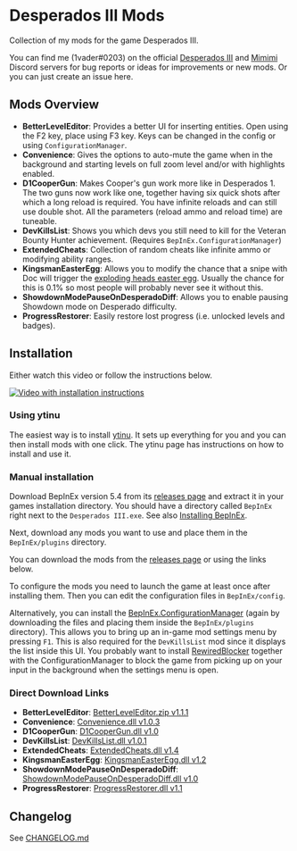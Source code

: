 # Desperados III Mods

Collection of my mods for the game Desperados III.

You can find me (1vader#0203) on the official [Desperados III](https://discord.gg/gDFNGzx) and [Mimimi](https://discord.gg/69ZxNTu) Discord servers for bug reports or ideas for improvements or new mods. Or you can just create an issue here.

## Mods Overview

- **BetterLevelEditor**: Provides a better UI for inserting entities. Open using the F2 key, place using F3 key. Keys can be changed in the config or using `ConfigurationManager`.
- **Convenience**: Gives the options to auto-mute the game when in the background and starting levels on full zoom level and/or with highlights enabled.
- **D1CooperGun**: Makes Cooper's gun work more like in Desperados 1. The two guns now work like one, together having six quick shots after which a long reload is required. You have infinite reloads and can still use double shot. All the parameters (reload ammo and reload time) are tuneable.
- **DevKillsList**: Shows you which devs you still need to kill for the Veteran Bounty Hunter achievement. (Requires `BepInEx.ConfigurationManager`)
- **ExtendedCheats**: Collection of random cheats like infinite ammo or modifying ability ranges.
- **KingsmanEasterEgg**: Allows you to modify the chance that a snipe with Doc will trigger the [exploding heads easter egg](https://desperados.fandom.com/wiki/Desperados_III_Easter_Eggs#Exploding_Heads). Usually the chance for this is 0.1% so most people will probably never see it without this.
- **ShowdownModePauseOnDesperadoDiff**: Allows you to enable pausing Showdown mode on Desperado difficulty.
- **ProgressRestorer**: Easily restore lost progress (i.e. unlocked levels and badges).

## Installation

Either watch this video or follow the instructions below.

[![Video with installation instructions](https://img.youtube.com/vi/2VjVBvPL5d8/0.jpg)](https://www.youtube.com/watch?v=2VjVBvPL5d8)

### Using ytinu

The easiest way is to install [ytinu](https://github.com/ytinu-mods/ytinu). It sets up everything for you and you can then install mods with one click. The ytinu page has instructions on how to install and use it.

### Manual installation

Download BepInEx version 5.4 from its [releases page](https://github.com/BepInEx/BepInEx/releases) and extract it in your games installation directory. You should have a directory called `BepInEx` right next to the `Desperados III.exe`. See also [Installing BepInEx](https://docs.bepinex.dev/articles/user_guide/installation/index.html).

Next, download any mods you want to use and place them in the `BepInEx/plugins` directory.

You can download the mods from the [releases page](https://github.com/benediktwerner/Desperados3Mods/releases) or using the links below.

To configure the mods you need to launch the game at least once after installing them. Then you can edit the configuration files in `BepInEx/config`.

Alternatively, you can install the [BepInEx.ConfigurationManager](https://github.com/BepInEx/BepInEx.ConfigurationManager) (again by downloading the files and placing them inside the `BepInEx/plugins` directory). This allows you to bring up an in-game mod settings menu by pressing `F1`. This is also required for the `DevKillsList` mod since it displays the list inside this UI. You probably want to install [RewiredBlocker](https://github.com/benediktwerner/RewiredBlocker) together with the ConfigurationManager to block the game from picking up on your input in the background when the settings menu is open.

### Direct Download Links

- **BetterLevelEditor**: [BetterLevelEditor.zip v1.1.1](https://github.com/benediktwerner/Desperados3Mods/releases/download/editor-v1.1.1/BetterLevelEditor.zip)
- **Convenience**: [Convenience.dll v1.0.3](https://github.com/benediktwerner/Desperados3Mods/releases/download/progress-v1.0.0/Convenience.dll)
- **D1CooperGun**: [D1CooperGun.dll v1.0](https://github.com/benediktwerner/Desperados3Mods/releases/download/v1.0.0/D1CooperGun.dll)
- **DevKillsList**: [DevKillsList.dll v1.0.1](https://github.com/benediktwerner/Desperados3Mods/releases/download/cheats-v1.1.0/DevKillsList.dll)
- **ExtendedCheats**: [ExtendedCheats.dll v1.4](https://github.com/benediktwerner/Desperados3Mods/releases/download/cheats-v1.4.0/ExtendedCheats.dll)
- **KingsmanEasterEgg**: [KingsmanEasterEgg.dll v1.2](https://github.com/benediktwerner/Desperados3Mods/releases/download/easter-egg-v1.2.0/KingsmanEasterEgg.dll)
- **ShowdownModePauseOnDesperadoDiff**: [ShowdownModePauseOnDesperadoDiff.dll v1.0](https://github.com/benediktwerner/Desperados3Mods/releases/download/v1.0.0/ShowdownModePauseOnDesperadoDiff.dll)
- **ProgressRestorer**: [ProgressRestorer.dll v1.1](https://github.com/benediktwerner/Desperados3Mods/releases/download/progress-v1.1.0/ProgressRestorer.dll)

## Changelog

See [CHANGELOG.md](CHANGELOG.md)
